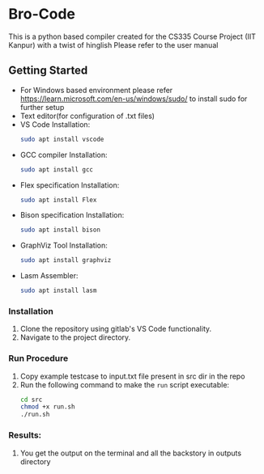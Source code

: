 # Bro-Code
This is a python based compiler created for the CS335 Course Project (IIT Kanpur) with a twist of hinglish
Please refer to the user manual

## Getting Started

- For Windows based environment please refer https://learn.microsoft.com/en-us/windows/sudo/ to install sudo for further setup
- Text editor(for configuration of .txt files)
- VS Code Installation:
   ```bash
   sudo apt install vscode
- GCC compiler Installation:
   ```bash
   sudo apt install gcc
- Flex specification Installation:
   ```bash
   sudo apt install Flex
- Bison specification Installation:
   ```bash
   sudo apt install bison
- GraphViz Tool Installation:
   ```bash
   sudo apt install graphviz

- Lasm Assembler:
   ```bash
   sudo apt install lasm

### Installation

1. Clone the repository using gitlab's VS Code functionality.
2. Navigate to the project directory.

### Run Procedure

1. Copy example testcase to input.txt file present in src dir in the repo
2. Run the following command to make the `run` script executable:
   ```bash
   cd src
   chmod +x run.sh
   ./run.sh

### Results:

1. You get the output on the terminal and all the backstory in outputs directory

